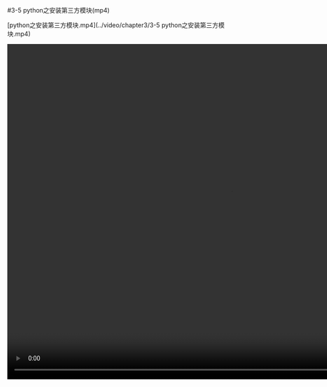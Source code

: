 #3-5 python之安装第三方模块(mp4)

[python之安装第三方模块.mp4](../video/chapter3/3-5 python之安装第三方模块.mp4)

<video width="1024" height="768" controls="">
<source src="../video/chapter3/3-5 python之安装第三方模块.mp4">
</video>